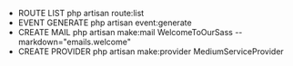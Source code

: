 - ROUTE LIST
php artisan route:list
- EVENT GENERATE
php artisan event:generate
- CREATE MAIL
php artisan make:mail WelcomeToOurSass --markdown="emails.welcome"
- CREATE PROVIDER
php artisan make:provider MediumServiceProvider